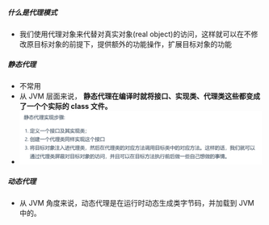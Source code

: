 ##### 什么是代理模式
- 我们使用代理对象来代替对真实对象(real object)的访问，这样就可以在不修改原目标对象的前提下，提供额外的功能操作，扩展目标对象的功能
##### 静态代理
- 不常用
- 从 JVM 层面来说， **静态代理在编译时就将接口、实现类、代理类这些都变成了一个个实际的 class 文件。**
- ![](attachments/Pasted%20image%2020230101221015.png)
##### 动态代理
- 从 JVM 角度来说，动态代理是在运行时动态生成类字节码，并加载到 JVM 中的。